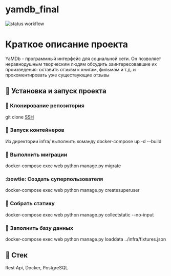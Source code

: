 # yamdb_final

![status workflow](https://github.com/Angelina91/yamdb_final/actions/workflows/yamdb_workflow.yml/badge.svg)

<!-- ![status workflow](https://github.com/github/yamdb/actions/workflows/yamdb_workflow.yml/badge.svg) -->

# Краткое описание проекта
YaMDb - программный интерфейс для социальной сети.
Он позволяет неравнодушным творческим людям обсудить заинтересовавшие их произведения: оставить отзывы к книгам, фильмам и т.д. и прокоментировать уже существующие отзывы 

## :dash: Установка и запуск проекта

### :dancers: Клонирование репозитория
git clone [SSH](git@github.com:Angelina91/infra_sp2.git)

### :whale: Запуск контейнеров
Из директории infra/
выполнить команду
docker-compose up -d --build

### :feet: Выполнить миграции
docker-compose exec web python manage.py migrate

### :bowtie: Создать суперпользователя
docker-compose exec web python manage.py createsuperuser

### :crystal_ball: Собрать статику
docker-compose exec web python manage.py collectstatic --no-input

### :love_letter: Заполнить базу данных
docker-compose exec web python manage.py loaddata ../infra/fixtures.json

## :dizzy: Стек
Rest Api, Docker, PostgreSQL
